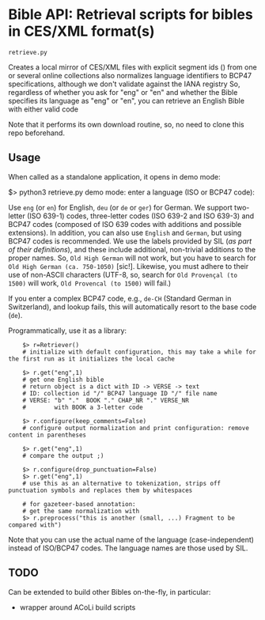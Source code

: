 # Bible API: Retrieval scripts for bibles in CES/XML format(s)

`retrieve.py`

Creates a local mirror of CES/XML files with explicit segment ids (<seg id="...">) from
one or several online collections
also normalizes language identifiers to BCP47 specifications, although we don't validate against the IANA registry
So, regardless of whether you ask for "eng" or "en" and whether the Bible specifies its language as "eng" or "en",
you can retrieve an English Bible with either valid code

Note that it performs its own download routine, so, no need to clone this repo beforehand.

## Usage

When called as a standalone application, it opens in demo mode:

  $> python3 retrieve.py
     demo mode: enter a language (ISO or BCP47 code):

Use `eng` (or `en`) for English, `deu` (or `de` or `ger`) for German. We support two-letter (ISO 639-1) codes, three-letter codes (ISO 639-2 and ISO 639-3) and BCP47 codes (composed of ISO 639 codes with additions and possible extensions).
In addition, you can also use `English` and `German`, but using BCP47 codes is recommended. We use the labels provided by SIL (*as part of their definitions*), and these include additional, non-trivial additions to the proper names. So, `Old High German` will not work, but you have to search for `Old High German (ca. 750-1050)` [sic!]. Likewise, you must adhere to their use of non-ASCII characters (UTF-8, so, search for `Old Provençal (to 1500)` will work, `Old Provencal (to 1500)` will fail.)

If you enter a complex BCP47 code, e.g., `de-CH` (Standard German in Switzerland), and lookup fails, this will automatically resort to the base code (`de`).

Programmatically, use it as a library:

        $> r=Retriever()
        # initialize with default configuration, this may take a while for the first run as it initializes the local cache

        $> r.get("eng",1)
        # get one English bible
        # return object is a dict with ID -> VERSE -> text
        # ID: collection id "/" BCP47 language ID "/" file name
        # VERSE: "b" "."  BOOK "." CHAP_NR "." VERSE_NR
        #        with BOOK a 3-letter code

        $> r.configure(keep_comments=False)
        # configure output normalization and print configuration: remove content in parentheses

        $> r.get("eng",1)
        # compare the output ;)

        $> r.configure(drop_punctuation=False)
        $> r.get("eng",1)
        # use this as an alternative to tokenization, strips off punctuation symbols and replaces them by whitespaces

        # for gazeteer-based annotation:
        # get the same normalization with
        $> r.preprocess("this is another (small, ...) Fragment to be compared with")

Note that you can use the actual name of the language (case-independent) instead of ISO/BCP47 codes. The language names are those used by SIL.

## TODO

Can be extended to build other Bibles on-the-fly, in particular:
- wrapper around ACoLi build scripts
